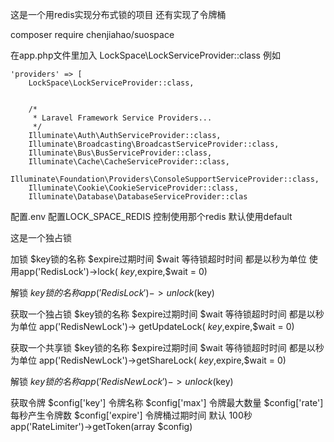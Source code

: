 这是一个用redis实现分布式锁的项目
还有实现了令牌桶 
 

composer require chenjiahao/suospace


在app.php文件里加入  LockSpace\LockServiceProvider::class
例如


    'providers' => [
        LockSpace\LockServiceProvider::class,
 

        /*
         * Laravel Framework Service Providers...
         */
        Illuminate\Auth\AuthServiceProvider::class,
        Illuminate\Broadcasting\BroadcastServiceProvider::class,
        Illuminate\Bus\BusServiceProvider::class,
        Illuminate\Cache\CacheServiceProvider::class,
        Illuminate\Foundation\Providers\ConsoleSupportServiceProvider::class,
        Illuminate\Cookie\CookieServiceProvider::class,
        Illuminate\Database\DatabaseServiceProvider::clas


配置.env 配置LOCK_SPACE_REDIS  控制使用那个redis 默认使用default

这是一个独占锁

加锁
$key锁的名称 $expire过期时间 $wait 等待锁超时时间  都是以秒为单位
使用app('RedisLock')->lock( $key,$expire,$wait = 0)

解锁
$key锁的名称
app('RedisLock')->unlock($key)



 
获取一个独占锁
$key锁的名称 $expire过期时间 $wait 等待锁超时时间  都是以秒为单位
app('RedisNewLock')-> getUpdateLock( $key,$expire,$wait = 0)


获取一个共享锁
$key锁的名称 $expire过期时间 $wait 等待锁超时时间  都是以秒为单位
app('RedisNewLock')->getShareLock( $key,$expire,$wait = 0)


解锁
$key锁的名称
app('RedisNewLock')->unlock($key)


获取令牌 
$config['key'] 令牌名称
$config['max'] 令牌最大数量
$config['rate'] 每秒产生令牌数
$config['expire'] 令牌桶过期时间 默认 100秒
app('RateLimiter')->getToken(array $config)